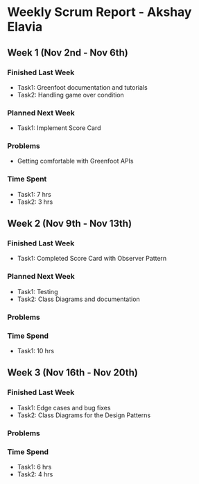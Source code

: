 # Weekly Scrum Report - Akshay Elavia

## Week 1 (Nov 2nd - Nov 6th)

### Finished Last Week 
- Task1: Greenfoot documentation and tutorials
- Task2: Handling game over condition

### Planned Next Week 
- Task1: Implement Score Card

### Problems 
- Getting comfortable with Greenfoot APIs

### Time Spent
- Task1: 7 hrs
- Task2: 3 hrs

## Week 2 (Nov 9th - Nov 13th)

### Finished Last Week 
- Task1: Completed Score Card with Observer Pattern

### Planned Next Week 
- Task1: Testing
- Task2: Class Diagrams and documentation

### Problems

### Time Spend
- Task1: 10 hrs

## Week 3 (Nov 16th - Nov 20th)

### Finished Last Week 
- Task1: Edge cases and bug fixes
- Task2: Class Diagrams for the Design Patterns

### Problems

### Time Spend
- Task1: 6 hrs
- Task2: 4 hrs